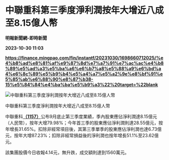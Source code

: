 # 中聯重科第三季度淨利潤按年大增近八成至8.15億人幣
**明報新聞網-即時新聞**

**2023-10-30 11:03**

**https://finance.mingpao.com/fin/instantf/20231030/1698660712025/%e4%b8%ad%e8%81%af%e9%87%8d%e7%a7%91%e7%ac%ac%e4%b8%89%e5%ad%a3%e5%ba%a6%e6%b7%a8%e5%88%a9%e6%bd%a4%e6%8c%89%e5%b9%b4%e5%a4%a7%e5%a2%9e%e8%bf%91%e5%85%ab%e6%88%90%e8%87%b38-15%e5%84%84%e4%ba%ba%e5%b9%a3%22%20target=%22blank**

![中聯重科第三季度淨利潤按年大增近八成至8.15億人幣](https://fs.mingpao.com/fin/20231030/s00010/00a9d50f0ba63d0f7bb59267796a4330.jpg)

中聯重科第三季度淨利潤按年大增近八成至8.15億人幣

中聯重科[**（1157）**](https://finance.mingpao.com/fin/instantf/20231030/1698660712025/stock1.php?code=1157)公布9月底止第三季度業績，季內股東應佔淨利潤達8.15億元（人民幣），按年大增79.98%；今年首三季的股東應佔淨利潤則達28.55億元，按年增長31.65%。扣除非經常項目後，其第三季單季的股東應佔淨利潤也達6.73億元，按年大增87.23%；扣除非經常損益後的淨利潤也按年增長51.1%至23.62億元。

該集團股價今日收報4.14元，無升跌，成交額則達到1560萬元。